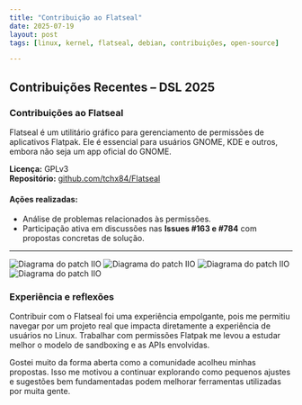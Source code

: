 ```yaml
---
title: "Contribuição ao Flatseal"
date: 2025-07-19
layout: post
tags: [linux, kernel, flatseal, debian, contribuições, open-source]

---
```


## Contribuições Recentes – DSL 2025

### Contribuições ao Flatseal

Flatseal é um utilitário gráfico para gerenciamento de permissões de aplicativos Flatpak. Ele é essencial para usuários GNOME, KDE e outros, embora não seja um app oficial do GNOME.

**Licença:** GPLv3  
**Repositório:** [github.com/tchx84/Flatseal](https://github.com/tchx84/Flatseal)

#### Ações realizadas:
- Análise de problemas relacionados às permissões.
- Participação ativa em discussões nas **Issues #163 e #784** com propostas concretas de solução.
---

![Diagrama do patch IIO](/dsl-patch-blog/assets/unnamed(4).png)
![Diagrama do patch IIO](/dsl-patch-blog/assets/unnamed(5).png)
![Diagrama do patch IIO](/dsl-patch-blog/assets/unnamed(6).png)
![Diagrama do patch IIO](/dsl-patch-blog/assets/unnamed(7).png)

### Experiência e reflexões

Contribuir com o Flatseal foi uma experiência empolgante, pois me permitiu navegar por um projeto real que impacta diretamente a experiência de usuários no Linux. Trabalhar com permissões Flatpak me levou a estudar melhor o modelo de sandboxing e as APIs envolvidas.

Gostei muito da forma aberta como a comunidade acolheu minhas propostas. Isso me motivou a continuar explorando como pequenos ajustes e sugestões bem fundamentadas podem melhorar ferramentas utilizadas por muita gente.
